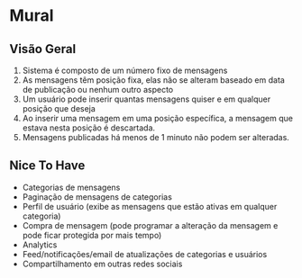 # Mural

## Visão Geral

1. Sistema é composto de um número fixo de mensagens
2. As mensagens têm posição fixa, elas não se alteram baseado em data de publicação ou nenhum outro aspecto
3. Um usuário pode inserir quantas mensagens quiser e em qualquer posição que deseja
4. Ao inserir uma mensagem em uma posição específica, a mensagem que estava nesta posição é descartada.
5. Mensagens publicadas há menos de 1 minuto não podem ser alteradas.

## Nice To Have

- Categorias de mensagens
- Paginação de mensagens de categorias
- Perfil de usuário (exibe as mensagens que estão ativas em qualquer categoria)
- Compra de mensagem (pode programar a alteração da mensagem e pode ficar protegida por mais tempo)
- Analytics
- Feed/notificações/email de atualizações de categorias e usuários
- Compartilhamento em outras redes sociais

